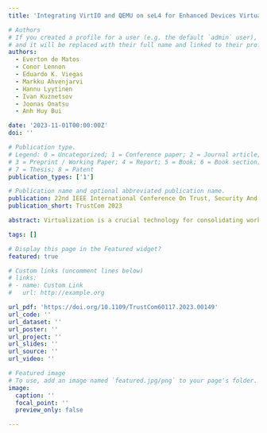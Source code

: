 ```yaml
---
title: 'Integrating VirtIO and QEMU on seL4 for Enhanced Devices Virtualization Support'

# Authors
# If you created a profile for a user (e.g. the default `admin` user), write the username (folder name) here
# and it will be replaced with their full name and linked to their profile.
authors:
  - Everton de Matos
  - Conor Lennon
  - Eduardo K. Viegas
  - Markku Ahvenjarvi
  - Hannu Lyytinen
  - Ivan Kuznetsov
  - Joonas Onatsu
  - Anh Huy Bui

date: '2023-11-01T00:00:00Z'
doi: ''

# Publication type.
# Legend: 0 = Uncategorized; 1 = Conference paper; 2 = Journal article;
# 3 = Preprint / Working Paper; 4 = Report; 5 = Book; 6 = Book section;
# 7 = Thesis; 8 = Patent
publication_types: ['1']

# Publication name and optional abbreviated publication name.
publication: 22nd IEEE International Conference On Trust, Security And Privacy In Computing And Communications
publication_short: TrustCom 2023

abstract: Virtualization is a crucial technology for consolidating workloads and improving resource utilization in modern computing systems. seL4 is a small TCB (Trusted Computing Base) microkernel that can be used as a hypervisor to provide virtualization features. However, providing standard device interfaces to it remains a significant challenge in achieving secure and high-performance virtualization solutions for critical systems. To address this challenge, this paper proposes an approach that leverages the VirtIO standard through QEMU to provide a secure and efficient device virtualization solution for seL4. The feature takes advantage of seL4’s isolation guarantees and enables sharing of complex devices for multiple virtual machines, combined with the efficient communication interface provided by the VirtIO standard. We implemented and evaluated the approach using a set of benchmarks. The proposed approach leverages the VirtIO standard through QEMU on top of the seL4, aiming to offer a virtualization solution that accelerates development speed and enhances architectural flexibility by eliminating the need for native drivers.

tags: []

# Display this page in the Featured widget?
featured: true

# Custom links (uncomment lines below)
# links:
# - name: Custom Link
#   url: http://example.org

url_pdf: 'https://doi.org/10.1109/TrustCom60117.2023.00149'
url_code: ''
url_dataset: ''
url_poster: ''
url_project: ''
url_slides: ''
url_source: ''
url_video: ''

# Featured image
# To use, add an image named `featured.jpg/png` to your page's folder.
image:
  caption: ''
  focal_point: ''
  preview_only: false

---
```

